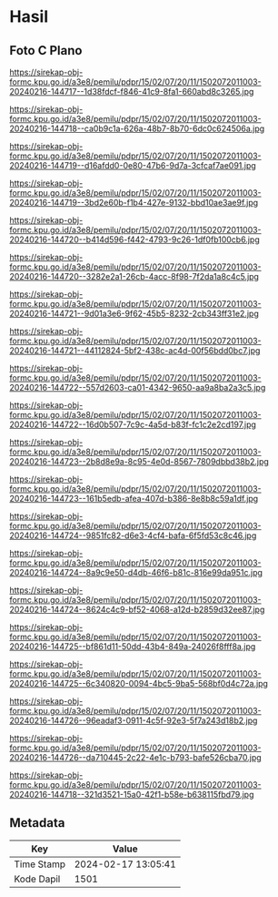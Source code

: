 # Hasil

## Foto C Plano

https://sirekap-obj-formc.kpu.go.id/a3e8/pemilu/pdpr/15/02/07/20/11/1502072011003-20240216-144717--1d38fdcf-f846-41c9-8fa1-660abd8c3265.jpg

https://sirekap-obj-formc.kpu.go.id/a3e8/pemilu/pdpr/15/02/07/20/11/1502072011003-20240216-144718--ca0b9c1a-626a-48b7-8b70-6dc0c624506a.jpg

https://sirekap-obj-formc.kpu.go.id/a3e8/pemilu/pdpr/15/02/07/20/11/1502072011003-20240216-144719--d16afdd0-0e80-47b6-9d7a-3cfcaf7ae091.jpg

https://sirekap-obj-formc.kpu.go.id/a3e8/pemilu/pdpr/15/02/07/20/11/1502072011003-20240216-144719--3bd2e60b-f1b4-427e-9132-bbd10ae3ae9f.jpg

https://sirekap-obj-formc.kpu.go.id/a3e8/pemilu/pdpr/15/02/07/20/11/1502072011003-20240216-144720--b414d596-f442-4793-9c26-1df0fb100cb6.jpg

https://sirekap-obj-formc.kpu.go.id/a3e8/pemilu/pdpr/15/02/07/20/11/1502072011003-20240216-144720--3282e2a1-26cb-4acc-8f98-7f2da1a8c4c5.jpg

https://sirekap-obj-formc.kpu.go.id/a3e8/pemilu/pdpr/15/02/07/20/11/1502072011003-20240216-144721--9d01a3e6-9f62-45b5-8232-2cb343ff31e2.jpg

https://sirekap-obj-formc.kpu.go.id/a3e8/pemilu/pdpr/15/02/07/20/11/1502072011003-20240216-144721--44112824-5bf2-438c-ac4d-00f56bdd0bc7.jpg

https://sirekap-obj-formc.kpu.go.id/a3e8/pemilu/pdpr/15/02/07/20/11/1502072011003-20240216-144722--557d2603-ca01-4342-9650-aa9a8ba2a3c5.jpg

https://sirekap-obj-formc.kpu.go.id/a3e8/pemilu/pdpr/15/02/07/20/11/1502072011003-20240216-144722--16d0b507-7c9c-4a5d-b83f-fc1c2e2cd197.jpg

https://sirekap-obj-formc.kpu.go.id/a3e8/pemilu/pdpr/15/02/07/20/11/1502072011003-20240216-144723--2b8d8e9a-8c95-4e0d-8567-7809dbbd38b2.jpg

https://sirekap-obj-formc.kpu.go.id/a3e8/pemilu/pdpr/15/02/07/20/11/1502072011003-20240216-144723--161b5edb-afea-407d-b386-8e8b8c59a1df.jpg

https://sirekap-obj-formc.kpu.go.id/a3e8/pemilu/pdpr/15/02/07/20/11/1502072011003-20240216-144724--9851fc82-d6e3-4cf4-bafa-6f5fd53c8c46.jpg

https://sirekap-obj-formc.kpu.go.id/a3e8/pemilu/pdpr/15/02/07/20/11/1502072011003-20240216-144724--8a9c9e50-d4db-46f6-b81c-816e99da951c.jpg

https://sirekap-obj-formc.kpu.go.id/a3e8/pemilu/pdpr/15/02/07/20/11/1502072011003-20240216-144724--8624c4c9-bf52-4068-a12d-b2859d32ee87.jpg

https://sirekap-obj-formc.kpu.go.id/a3e8/pemilu/pdpr/15/02/07/20/11/1502072011003-20240216-144725--bf861d11-50dd-43b4-849a-24026f8fff8a.jpg

https://sirekap-obj-formc.kpu.go.id/a3e8/pemilu/pdpr/15/02/07/20/11/1502072011003-20240216-144725--6c340820-0094-4bc5-9ba5-568bf0d4c72a.jpg

https://sirekap-obj-formc.kpu.go.id/a3e8/pemilu/pdpr/15/02/07/20/11/1502072011003-20240216-144726--96eadaf3-0911-4c5f-92e3-5f7a243d18b2.jpg

https://sirekap-obj-formc.kpu.go.id/a3e8/pemilu/pdpr/15/02/07/20/11/1502072011003-20240216-144726--da710445-2c22-4e1c-b793-bafe526cba70.jpg

https://sirekap-obj-formc.kpu.go.id/a3e8/pemilu/pdpr/15/02/07/20/11/1502072011003-20240216-144718--321d3521-15a0-42f1-b58e-b638115fbd79.jpg


## Metadata

| Key        | Value               |
| ---------- | ------------------- |
| Time Stamp | 2024-02-17 13:05:41 |
| Kode Dapil | 1501                |



